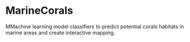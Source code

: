 # MarineCorals
MMachine learning model classifiers to predict potential corals habitats in marine areas and create interactive mapping.
